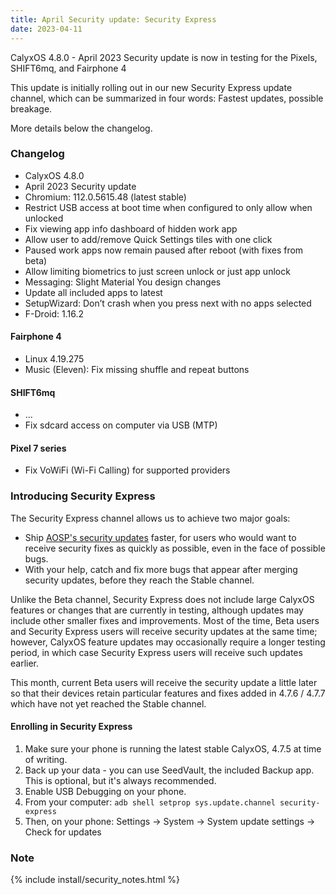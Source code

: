 ```yaml
---
title: April Security update: Security Express
date: 2023-04-11
---
```


CalyxOS 4.8.0 - April 2023 Security update is now in testing for the Pixels, SHIFT6mq, and Fairphone 4

This update is initially rolling out in our new Security Express update channel, which can be summarized in four words: Fastest updates, possible breakage.

More details below the changelog.

### Changelog
* CalyxOS 4.8.0
* April 2023 Security update
* Chromium: 112.0.5615.48 (latest stable)
* Restrict USB access at boot time when configured to only allow when unlocked
* Fix viewing app info dashboard of hidden work app
* Allow user to add/remove Quick Settings tiles with one click
* Paused work apps now remain paused after reboot (with fixes from beta)
* Allow limiting biometrics to just screen unlock or just app unlock
* Messaging: Slight Material You design changes
* Update all included apps to latest
* SetupWizard: Don’t crash when you press next with no apps selected
* F-Droid: 1.16.2

#### Fairphone 4
* Linux 4.19.275
* Music (Eleven): Fix missing shuffle and repeat buttons

#### SHIFT6mq
* ...
* Fix sdcard access on computer via USB (MTP)

#### Pixel 7 series
* Fix VoWiFi (Wi-Fi Calling) for supported providers

### Introducing Security Express
The Security Express channel allows us to achieve two major goals:
- Ship [AOSP's security updates](https://source.android.com/docs/security/bulletin/asb-overview#bulletins) faster,
  for users who would want to receive security fixes as quickly as possible, even in the face of possible bugs.
- With your help, catch and fix more bugs that appear after merging security updates, before they reach the Stable channel.

Unlike the Beta channel, Security Express does not include large CalyxOS features or changes that are currently in testing,
although updates may include other smaller fixes and improvements. Most of the time, Beta users and Security Express users
will receive security updates at the same time; however, CalyxOS feature updates may occasionally require a longer testing period,
in which case Security Express users will receive such updates earlier.

This month, current Beta users will receive the security update a little later so that their devices retain particular features
and fixes added in 4.7.6 / 4.7.7 which have not yet reached the Stable channel.

#### Enrolling in Security Express
1. Make sure your phone is running the latest stable CalyxOS, 4.7.5 at time of writing.
2. Back up your data - you can use SeedVault, the included Backup app. This is optional, but it's always recommended.
3. Enable USB Debugging on your phone.
4. From your computer: `adb shell setprop sys.update.channel security-express`
5. Then, on your phone: Settings -> System -> System update settings -> Check for updates

### Note

{% include install/security_notes.html %}
